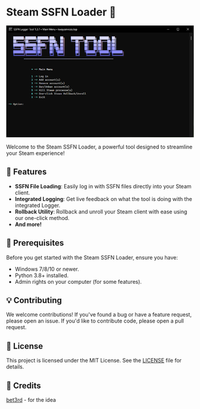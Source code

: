 # Steam SSFN Loader 🚂

![Steam SSFN Loader Preview](screenshot.png)

Welcome to the Steam SSFN Loader, a powerful tool designed to streamline your Steam experience!

## 🌟 Features

- **SSFN File Loading**: Easily log in with SSFN files directly into your Steam client.
- **Integrated Logging**: Get live feedback on what the tool is doing with the integrated Logger.
- **Rollback Utility**: Rollback and unroll your Steam client with ease using our one-click method.
- **And more!**

## 📜 Prerequisites

Before you get started with the Steam SSFN Loader, ensure you have:

- Windows 7/8/10 or newer.
- Python 3.8+ installed.
- Admin rights on your computer (for some features).

## 💡 Contributing

We welcome contributions! If you've found a bug or have a feature request, please open an issue. If you'd like to contribute code, please open a pull request.

## 📝 License

This project is licensed under the MIT License. See the [LICENSE](LICENSE) file for details.

## 💜 Credits
[bet3rd](https://github.com/bet3rd/ssfnlogger) - for the idea
